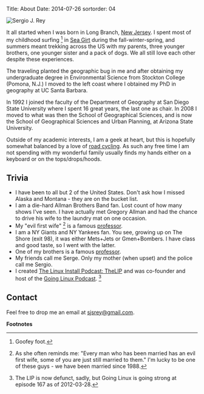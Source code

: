 Title: About
Date: 2014-07-26
sortorder: 04

![Sergio J. Rey](/images/rey.jpg)

It all started when I was born in Long Branch, [New
Jersey](http://sphotos.xx.fbcdn.net/hphotos-ash2/21939_1124828819695_1796387758_255780_6249858_n.jpg).
I spent most of my childhood surfing [^1] in [Sea
Girt](http://www.google.com/url?sa=t&rct=j&q=&esrc=s&source=web&cd=3&ved=0CEAQFjAC&url=http%3A%2F%2Fen.wikipedia.org%2Fwiki%2FSea_Girt%2C_New_Jersey&ei=RIxzT62WGISe2gWNpMHcDg&usg=AFQjCNFZeGHbBiXqmp7J5ryH7s6cPiQMcA&sig2=e4IgUaaRTN3qWUd8CW8B5w)
during the fall-winter-spring, and summers meant trekking across the US
with my parents, three younger brothers, one younger sister and a pack
of dogs. We all still love each other despite these experiences.

The traveling planted the geographic bug in me and after obtaining my
undergraduate degree in Environmental Science from Stockton College
(Pomona, N.J.) I moved to the left coast where I obtained my PhD in
geography at UC Santa Barbara.

In 1992 I joined the faculty of the Department of Geography at San Diego
State University where I spent 16 great years, the last one as chair. In
2008 I moved to what was then the School of Geographical Sciences, and
is now the School of Geographical Sciences and Urban Planning, at
Arizona State University.

Outside of my academic interests, I am a geek at heart, but this is
hopefully somewhat balanced by a love of [road
cycling](/images/cycling.jpg). As such any free time I am not spending
with my wonderful family usually finds my hands either on a keyboard or
on the tops/drops/hoods.

Trivia
------

 -   I have been to all but 2 of the United States. Don't ask how I
     missed Alaska and Montana - they are on the bucket list.
 -   I am a die-hard Allman Brothers Band fan. Lost count of how many
     shows I've seen. I have actually met Gregory Allman and had the
     chance to drive his wife to the laundry mat on one occasion.
 -   My "evil first wife" [^2] is a famous
     [professor](http://geoplan.asu.edu/franklin).
 -   I am a NY Giants and NY Yankees fan. You see, growing up on The
     Shore (exit 98), it was either Mets+Jets or Gmen+Bombers. I have
     class and good taste, so I went with the latter.
 -   One of my brothers is a famous
     [professor](http://www.cla.temple.edu/religion/faculty/terry-rey/).
 -   My friends call me Serge. Only my mother (when upset) and the
     police call me Sergio.
 -   I created [The Linux Install Podcast: TheLIP](http://thelip.net)
     and was co-founder and host of the [Going Linux
     Podcast](http://goinglinux.com). [^3]

Contact
-------

Feel free to drop me an email at <sjsrey@gmail.com>.

**Footnotes**

[^1]: Goofey foot.

[^2]: As she often reminds me: "Every man who has been married has an
    evil first wife, some of you are just still married to them." I'm
    lucky to be one of these guys - we have been married since 1988.

[^3]: The LIP is now defunct, sadly, but Going Linux is going strong at
    episode 167 as of 2012-03-28.
